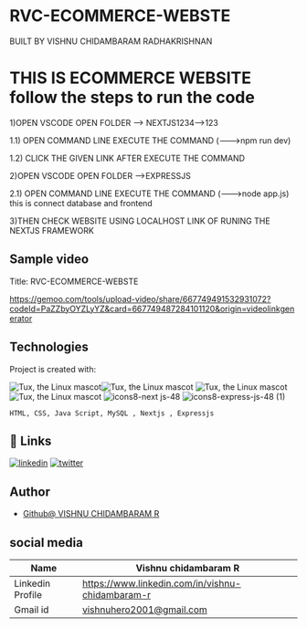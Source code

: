 # RVC-ECOMMERCE-WEBSTE
BUILT BY VISHNU CHIDAMBARAM RADHAKRISHNAN

# THIS IS ECOMMERCE WEBSITE follow the steps to run the code

1)OPEN VSCODE OPEN FOLDER --> NEXTJS1234-->123  

   1.1) OPEN COMMAND LINE EXECUTE THE COMMAND (--->npm run dev)

   1.2) CLICK THE GIVEN LINK AFTER EXECUTE THE COMMAND 

2)OPEN VSCODE OPEN FOLDER -->EXPRESSJS

   2.1) OPEN COMMAND LINE EXECUTE THE COMMAND (--->node app.js)
        this is connect database and frontend 
     
3)THEN CHECK WEBSITE USING LOCALHOST LINK OF RUNING THE NEXTJS FRAMEWORK

## Sample video
Title: RVC-ECOMMERCE-WEBSTE

https://gemoo.com/tools/upload-video/share/667749491532931072?codeId=PaZZbyOYZLyYZ&card=667749487284101120&origin=videolinkgenerator

## Technologies
Project is created with:

![Tux, the Linux mascot](https://img.icons8.com/color/48/40C057/html-5--v1.png)![Tux, the Linux mascot](https://img.icons8.com/fluency/48/000000/css3.png) 
![Tux, the Linux mascot](https://img.icons8.com/fluency/48/000000/javascript.png)
![Tux, the Linux mascot](https://img.icons8.com/color/48/000000/mysql.png) 
![icons8-next js-48](https://github.com/VISHNU-CHIDAMBARAM-RADHAKRISHNAN/RVC-ECOMMERCE-WEBSTE/assets/72678702/6199a1d7-3e5b-4557-a990-ba9c4b871ac5)
![icons8-express-js-48 (1)](https://github.com/VISHNU-CHIDAMBARAM-RADHAKRISHNAN/RVC-ECOMMERCE-WEBSTE/assets/72678702/fcc9a437-c778-4f62-8d68-e16e88953842)






    HTML, CSS, Java Script, MySQL , Nextjs , Expressjs
 
 
 
## 🔗 Links
[![linkedin](https://img.shields.io/badge/linkedin-0A66C2?style=for-the-badge&logo=linkedin&logoColor=white)](https://www.linkedin.com/in/vishnu-chidambaram-r)
[![twitter](https://img.shields.io/badge/twitter-1DA1F2?style=for-the-badge&logo=twitter&logoColor=white)](https://twitter.com/)


## Author
- [Github@ VISHNU CHIDAMBARAM R](https://www.github.com/VISHNU-CHIDAMBARAM-RADHAKRISHNAN)

## social media


| Name | Vishnu chidambaram R |
| ---------------|---------------|
| Linkedin Profile| https://www.linkedin.com/in/vishnu-chidambaram-r |
| Gmail id| vishnuhero2001@gmail.com |



